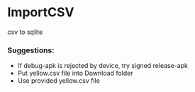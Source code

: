 # ImportCSV
csv to sqlite

### Suggestions:
+ If debug-apk is rejected by device, try signed release-apk 
+ Put yellow.csv file into Download folder
+ Use provided yellow.csv file 

